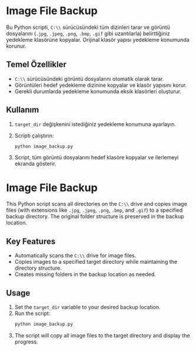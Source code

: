 # Image File Backup

Bu Python scripti, `C:\\` sürücüsündeki tüm dizinleri tarar ve görüntü dosyalarını (`.jpg`, `.jpeg`, `.png`, `.bmp`, `.gif` gibi uzantılarla) belirttiğiniz yedekleme klasörüne kopyalar. Orijinal klasör yapısı yedekleme konumunda korunur.

## Temel Özellikler

- `C:\\` sürücüsündeki görüntü dosyalarını otomatik olarak tarar.
- Görüntüleri hedef yedekleme dizinine kopyalar ve klasör yapısını korur.
- Gerekli durumlarda yedekleme konumunda eksik klasörleri oluşturur.

## Kullanım
1. `target_dir` değişkenini istediğiniz yedekleme konumuna ayarlayın.
2. Scripti çalıştırın:
    
    ```bash
    python image_backup.py

3. Script, tüm görüntü dosyalarını hedef klasöre kopyalar ve ilerlemeyi ekranda gösterir.


# Image File Backup

This Python script scans all directories on the `C:\\` drive and copies image files (with extensions like `.jpg`, `.jpeg`, `.png`, `.bmp`, and `.gif`) to a specified backup directory. The original folder structure is preserved in the backup location.

## Key Features
- Automatically scans the `C:\\` drive for image files.
- Copies images to a specified target directory while maintaining the directory structure.
- Creates missing folders in the backup location as needed.

## Usage
1. Set the `target_dir` variable to your desired backup location.
2. Run the script:
   ```bash
   python image_backup.py

3. The script will copy all image files to the target directory and display the progress.
